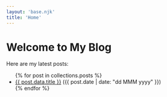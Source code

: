 ```yaml
---
layout: 'base.njk'
title: 'Home'
---
```


# Welcome to My Blog

Here are my latest posts:

<ul>
{% for post in collections.posts %}
  <li>
    <a href="{{ post.url }}">{{ post.data.title }}</a> ({{ post.date | date: "dd MMM yyyy" }})
  </li>
{% endfor %}
</ul>
